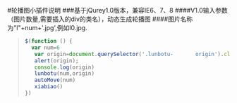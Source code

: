 #轮播图小插件说明
###基于jQurey1.0版本，兼容IE6、7、8
####V1.0输入参数（图片数量,需要插入的div的类名），动态生成轮播图
####图片名称为"l"+num+'.jpg',例如l0.jpg.
>```javascript
>$(function () {
>	var num=6
>    var origin=document.querySelector('.lunbotu-		origin').className
>    alert(origin);
>    console.log(origin)
>    lunbotu(num,origin)
>    autoMove(num)
>    xiabiao()
>})
>```